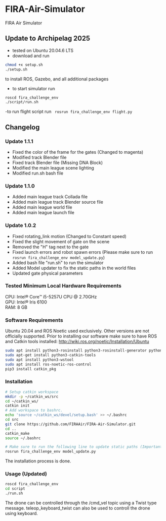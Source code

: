 # FIRA-Air-Simulator
FIRA Air Simulator

## Update to Archipelag 2025
- tested on Ubuntu 20.04.6 LTS
- download and run
 ```bash
chmod +x setup.sh
./setup.sh
```
to install ROS, Gazebo, and all additional packages
- to start simulator run
 ```bash
 roscd fira_challenge_env
./script/run.sh
```
-to run flight script run
``` rosrun fira_challenge_env flight.py```

## Changelog
### Update 1.1.1
- Fixed the color of the frame for the gates (Changed to magenta)
- Modified track Blender file
- Fixed track Blender file (Missing DNA Block)
- Modified the main league scene lighting
- Modified run.sh bash file

### Update 1.1.0
- Added main league track Collada file
- Added main league track Blender source file
- Added main league world file
- Added main league launch file


### Update 1.0.2
- Fixed rotating_link motion (Changed to Constant speed)
- Fixed the slight movement of gate on the scene
- Removed the "H" tag next to the gate
- Fixed launch errors and robot spawn errors (Please make sure to run ```rosrun fira_challenge_env model_update.py```)
- Added bash file "run.sh" to run the simulator
- Added Model updater to fix the static paths in the world files
- Updated gate physical parameters

### Tested Minimum Local Hardware Requirements
CPU: Intel® Core™ i5-5257U CPU @ 2.70GHz <br/>
GPU: Intel® Iris 6100 <br/>
RAM: 8 GB

### Software Requirements
Ubuntu 20.04 and ROS Noetic used exclusively. Other versions are not officially supported.
Prior to installing our software make sure to have ROS and Catkin tools installed: http://wiki.ros.org/noetic/Installation/Ubuntu
```bash
sudo apt install python3-rosinstall python3-rosinstall-generator python3-wstool build-essential
sudo apt-get install python3-catkin-tools
sudo apt install python3-wstool
sudo apt install ros-noetic-ros-control
pip3 install catkin_pkg
```

### Installation
```bash
# Setup catkin workspace
mkdir -p ~/catkin_ws/src
cd ~/catkin_ws/
catkin init
# Add workspace to bashrc.
echo 'source ~/catkin_ws/devel/setup.bash' >> ~/.bashrc
cd src
git clone https://github.com/FIRAAir/FIRA-Air-Simulator.git
cd ..
catkin_make
source ~/.bashrc

# Make sure to run the following line to update static paths (Important) 
rosrun fira_challenge_env model_update.py
```
The installation process is done.

### Usage (Updated)
```bash
roscd fira_challenge_env
cd script
./run.sh
```
The drone can be controlled through the /cmd_vel topic using a Twist type message. teleop_keyboard_twist can also be used to controll the drone using keyboard.
